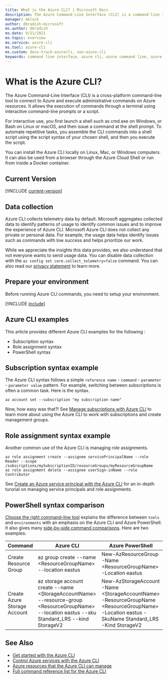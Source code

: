 ```yaml
---
title: What is the Azure CLI? | Microsoft Docs
description: The Azure Command-Line Interface (CLI) is a command-line tool designed to create and manage Azure resources available in Windows, macOS, Linux, and Docker containers.
manager: mkluck
author: dbradish-microsoft
ms.author: dbradish
ms.date: 9/21/2021
ms.topic: overview
ms.service: azure-cli
ms.tool: azure-cli
ms.custom: devx-track-azurecli, seo-azure-cli
keywords: command line interface, azure cli, azure command line, azure command line interface, what is cli, azure cli examples
---
```

# What is the Azure CLI?

The Azure Command-Line Interface (CLI) is a cross-platform command-line tool to connect to Azure and execute administrative commands on Azure resources. It allows the execution of commands through a terminal using interactive command-line prompts or a script.

For interactive use, you first launch a shell such as cmd.exe on Windows, or Bash on Linux or macOS, and then issue a command at the shell prompt. To automate repetitive tasks, you assemble the CLI commands into a shell script using the script syntax of your chosen shell, and then you execute the script.

You can install the Azure CLI locally on Linux, Mac, or Windows computers. It can also be used from a browser through the Azure Cloud Shell or run from inside a Docker container.

## Current Version

[!INCLUDE [current-version](includes/current-version.md)]

## Data collection

Azure CLI collects telemetry data by default. Microsoft aggregates collected data to identify patterns of usage to identify common issues and to improve the experience of Azure CLI. Microsoft Azure CLI does not collect any private or personal data. For example, the usage data helps identify issues such as commands with low success and helps prioritize our work.

While we appreciate the insights this data provides, we also understand that not everyone wants to send usage data. You can disable data collection with the `az config set core.collect_telemetry=false` command. You can also read our [privacy statement](https://privacy.microsoft.com/privacystatement) to learn more.

## Prepare your environment

Before running Azure CLI commands, you need to setup your environment.

[!INCLUDE [include](~/../articles/reusable-content/azure-cli/azure-cli-prepare-your-environment.md)]

## Azure CLI examples
This article provides different Azure CLI examples for the following :
- Subscription syntax
- Role assignment syntax
- PowerShell syntax


## Subscription syntax example

The Azure CLI syntax follows a simple `reference name` - `command` - `parameter` - `parameter value` pattern.  For example, switching between subscriptions is often a common task.  Here is the syntax.

```azurecli
az account set --subscription "my subscription name"
```

Now, how easy was that?!  See [Manage subscriptions with Azure CLI](manage-azure-subscriptions-azure-cli.md) to learn more about using the Azure CLI to work with subscriptions and create management groups.

## Role assignment syntax example

Another common use of the Azure CLI is managing role assignments.

```azurecli
az role assignment create --assignee servicePrincipalName --role Reader --scope /subscriptions/mySubscriptionID/resourceGroups/myResourceGroupName
az role assignment delete --assignee userSign-inName --role Contributor
```

See [Create an Azure service principal with the Azure CLI](create-an-azure-service-principal-azure-cli.md) for an in-depth turorial on managing service principals and role assignments.

## PowerShell syntax comparison

[Choose the right command-line tool](choose-the-right-azure-command-line-tool.md) explains the difference between `tools` and `environments` with an emphasis on the Azure CLI and Azure PowerShell.  It also gives many [side-by-side command comparisons](choose-the-right-azure-command-line-tool.md#azure-cli-vs-azure-powershell-side-by-side-command-comparison).  Here are two examples:

|Command|Azure CLI|Azure PowerShell|
| --- | --- | --- |
| Create Resource Group | az group create --name \<ResourceGroupName> --location eastus |New-AzResourceGroup -Name \<ResourceGroupName> -Location eastus
| Create Azure Storage Account | az storage account create --name \<StorageAccountName> --resource-group \<ResourceGroupName> --location eastus --sku Standard_LRS --kind StorageV2 | New-AzStorageAccount -Name \<StorageAccountName> -ResourceGroupName \<ResourceGroupName> -Location eastus -SkuName Standard_LRS -Kind StorageV2

## See Also

* [Get started with the Azure CLI](./get-started-with-azure-cli.md)
* [Control Azure services with the Azure CLI](/learn/modules/control-azure-services-with-cli/)
* [Azure resources that the Azure CLI can manage](./azure-services-the-azure-cli-can-manage.md)
* [Full command reference list for the Azure CLI](../latest/docs-ref-autogen/reference-index.yml)
